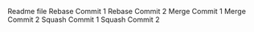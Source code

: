 Readme file
Rebase Commit 1
Rebase Commit 2
Merge Commit 1
Merge Commit 2
Squash Commit 1
Squash Commit 2